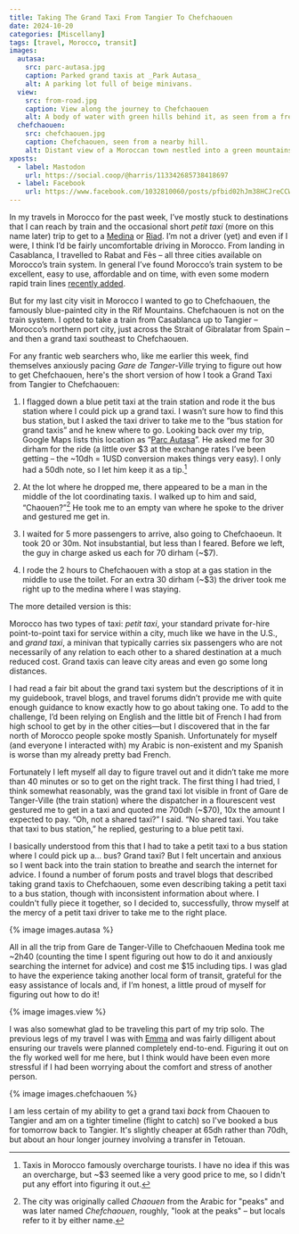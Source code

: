 ```yaml
---
title: Taking The Grand Taxi From Tangier To Chefchaouen
date: 2024-10-20
categories: [Miscellany]
tags: [travel, Morocco, transit]
images:
  autasa:
    src: parc-autasa.jpg
    caption: Parked grand taxis at _Park Autasa_
    alt: A parking lot full of beige minivans.
  view:
    src: from-road.jpg
    caption: View along the journey to Chefchaouen
    alt: A body of water with green hills behind it, as seen from a freeway. The sky is blue with fluffy cumulus clouds.
  chefchaouen:
    src: chefchaouen.jpg
    caption: Chefchaouen, seen from a nearby hill.
    alt: Distant view of a Moroccan town nestled into a green mountainside on a sunny day. The town’s buildings are painted varying shades of blue or beige with red roofs.
xposts:
  - label: Mastodon
    url: https://social.coop/@harris/113342685738418697
  - label: Facebook
    url: https://www.facebook.com/1032810060/posts/pfbid02hJm38HCJreCCWJ6FdywKeaQqH9cDzRqJkKPcokeB9BPkRgQfjv6Jp6nFhcbXiqn5l/
---
```


In my travels in Morocco for the past week, I’ve mostly stuck to destinations that I can reach by train and the occasional short *petit taxi* (more on this name later) trip to get to a [Medina](https://en.wikipedia.org/wiki/Medina_quarter) or [Riad](https://en.wikipedia.org/wiki/Riad_(architecture)). I’m not a driver (yet) and even if I were, I think I’d be fairly uncomfortable driving in Morocco. From landing in Casablanca, I travelled to Rabat and Fès – all three cities available on Morocco’s train system. In general I’ve found Morocco’s train system to be excellent, easy to use, affordable and on time, with even some modern rapid train lines [recently added](https://en.wikipedia.org/wiki/Al_Boraq).

But for my last city visit in Morocco I wanted to go to Chefchaouen, the famously blue-painted city in the Rif Mountains. Chefchaouen is not on the train system. I opted to take a train from Casablanca up to Tangier – Morocco’s northern port city, just across the Strait of Gibralatar from Spain – and then a grand taxi southeast to Chefchaouen.

For any frantic web searchers who, like me earlier this week, find themselves anxiously pacing _Gare de Tanger-Ville_ trying to figure out how to get Chefchaouen, here's the short version of how I took a Grand Taxi from Tangier to Chefchaouen:

1. I flagged down a blue petit taxi at the train station and rode it the bus station where I could pick up a grand taxi. I wasn’t sure how to find this bus station, but I asked the taxi driver to take me to the “bus station for grand taxis” and he knew where to go. Looking back over my trip, Google Maps lists this location as “[Parc Autasa](https://maps.app.goo.gl/cjW7CiEtAR3Zocwy8)”. He asked me for 30 dirham for the ride (a little over $3 at the exchange rates I’ve been getting – the ~10dh = 1USD conversion makes things very easy). I only had a 50dh note, so I let him keep it as a tip.[^1]

[^1]: Taxis in Morocco famously overcharge tourists. I have no idea if this was an overcharge, but ~$3 seemed like a very good price to me, so I didn't put any effort into figuring it out.

2. At the lot where he dropped me, there appeared to be a man in the middle of the lot coordinating taxis. I walked up to him and said, “Chaouen?”[^2] He took me to an empty van where he spoke to the driver and gestured me get in.

[^2]: The city was originally called _Chaouen_ from the Arabic for "peaks" and was later named _Chefchaouen_, roughly, "look at the peaks" – but locals refer to it by either name.

3. I waited for 5 more passengers to arrive, also going to Chefchaoeun. It took 20 or 30m. Not insubstantial, but less than I feared. Before we left, the guy in charge asked us each for 70 dirham (~$7).

4. I rode the 2 hours to Chefchaouen with a stop at a gas station in the middle to use the toilet. For an extra 30 dirham (~$3) the driver took me right up to the medina where I was staying. 

The more detailed version is this:

Morocco has two types of taxi: _petit taxi_, your standard private for-hire point-to-point taxi for service within a city, much like we have in the U.S., and _grand taxi_, a minivan that typically carries six passengers who are not necessarily of any relation to each other to a shared destination at a much reduced cost. Grand taxis can leave city areas and even go some long distances.

I had read a fair bit about the grand taxi system but the descriptions of it in my guidebook, travel blogs, and travel forums didn’t provide me with quite enough guidance to know exactly how to go about taking one. To add to the challenge, I’d been relying on English and the little bit of French I had from high school to get by in the other cities—but I discovered that in the far north of Morocco people spoke mostly Spanish. Unfortunately for myself (and everyone I interacted with) my Arabic is non-existent and my Spanish is worse than my already pretty bad French.

Fortunately I left myself all day to figure travel out and it didn’t take me more than 40 minutes or so to get on the right track. The first thing I had tried, I think somewhat reasonably, was the grand taxi lot visible in front of Gare de Tanger-Ville (the train station) where the dispatcher in a flourescent vest gestured me to get in a taxi and quoted me 700dh (~$70), 10x the amount I expected to pay. “Oh, not a shared taxi?” I said. “No shared taxi. You take that taxi to bus station,” he replied, gesturing to a blue petit taxi.

I basically understood from this that I had to take a petit taxi to a bus station where I could pick up a... bus? Grand taxi? But I felt uncertain and anxious so I went back into the train station to breathe and search the internet for advice. I found a number of forum posts and travel blogs that described taking grand taxis to Chefchaouen, some even describing taking a petit taxi to a bus station, though with inconsistent information about where. I couldn't fully piece it together, so I decided to, successfully, throw myself at the mercy of a petit taxi driver to take me to the right place.

{% image images.autasa %}

All in all the trip from Gare de Tanger-Ville to Chefchaouen Medina took me ~2h40 (counting the time I spent figuring out how to do it and anxiously searching the internet for advice) and cost me $15 including tips. I was glad to have the experience taking another local form of transit, grateful for the easy assistance of locals and, if I’m honest, a little proud of myself for figuring out how to do it!

{% image images.view %}

I was also somewhat glad to be traveling this part of my trip solo. The previous legs of my travel I was with [Emma](https://emmaazelborn.com/) and was fairly dilligent about ensuring our travels were planned completely end-to-end. Figuring it out on the fly worked well for me here, but I think would have been even more stressful if I had been worrying about the comfort and stress of another person.

{% image images.chefchaouen %}

I am less certain of my ability to get a grand taxi _back_ from Chaouen to Tangier and am on a tighter timeline (flight to catch) so I've booked a bus for tomorrow back to Tangier. It's slightly cheaper at 65dh rather than 70dh, but about an hour longer journey involving a transfer in Tetouan.